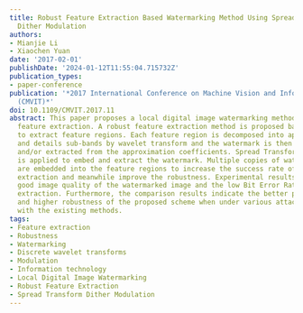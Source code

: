 ```yaml
---
title: Robust Feature Extraction Based Watermarking Method Using Spread Transform
  Dither Modulation
authors:
- Mianjie Li
- Xiaochen Yuan
date: '2017-02-01'
publishDate: '2024-01-12T11:55:04.715732Z'
publication_types:
- paper-conference
publication: '*2017 International Conference on Machine Vision and Information Technology
  (CMVIT)*'
doi: 10.1109/CMVIT.2017.11
abstract: This paper proposes a local digital image watermarking method based on robust
  feature extraction. A robust feature extraction method is proposed based on DAISY
  to extract feature regions. Each feature region is decomposed into approximation
  and details sub-bands by wavelet transform and the watermark is then embedded into
  and/or extracted from the approximation coefficients. Spread Transform Dither Modulation
  is applied to embed and extract the watermark. Multiple copies of watermark images
  are embedded into the feature regions to increase the success rate of watermark
  extraction and meanwhile improve the robustness. Experimental results show the very
  good image quality of the watermarked image and the low Bit Error Rate of watermark
  extraction. Furthermore, the comparison results indicate the better performance
  and higher robustness of the proposed scheme when under various attacks comparing
  with the existing methods.
tags:
- Feature extraction
- Robustness
- Watermarking
- Discrete wavelet transforms
- Modulation
- Information technology
- Local Digital Image Watermarking
- Robust Feature Extraction
- Spread Transform Dither Modulation
---
```


